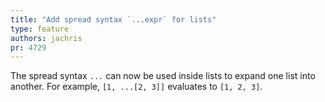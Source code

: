 ```yaml
---
title: "Add spread syntax `...expr` for lists"
type: feature
authors: jachris
pr: 4729
---
```


The spread syntax `...` can now be used inside lists to expand one list into
another. For example, `[1, ...[2, 3]]` evaluates to `[1, 2, 3]`.
